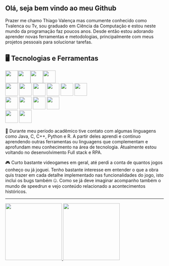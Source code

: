 ## Olá, seja bem vindo ao meu Github
Prazer me chamo Thiago Valença mas comumente conhecido como Tvalenca ou Tv, sou graduado em Ciência da Computação e estou neste mundo da programação faz poucos anos. Desde então estou adorando aprender novas ferramentas e metodologias, principalmente com meus projetos pessoais para solucionar tarefas.

## :desktop_computer: Tecnologias e Ferramentas
<img src="https://cdn.jsdelivr.net/gh/devicons/devicon/icons/python/python-original-wordmark.svg" width="40" height="40"/><img src="https://cdn.jsdelivr.net/gh/devicons/devicon/icons/java/java-original-wordmark.svg" width="40" height="40"/><img src="https://cdn.jsdelivr.net/gh/devicons/devicon/icons/cplusplus/cplusplus-line.svg" width="40" height="40"/><img src="https://cdn.jsdelivr.net/gh/devicons/devicon/icons/c/c-line.svg" width="40" height="40"/>
<br> 
<img src="https://cdn.jsdelivr.net/gh/devicons/devicon/icons/php/php-original.svg" width="40" height="40"/>
<img src="https://cdn.jsdelivr.net/gh/devicons/devicon/icons/javascript/javascript-original.svg" width="40" height="40"/>
<img src="https://cdn.jsdelivr.net/gh/devicons/devicon/icons/mysql/mysql-plain-wordmark.svg" width="40" height="40"/>
<img src="https://cdn.jsdelivr.net/gh/devicons/devicon/icons/css3/css3-original.svg" width="40" height="40"/>
<img src="https://cdn.jsdelivr.net/gh/devicons/devicon/icons/html5/html5-original.svg" width="40" height="40"/>
<img src="https://cdn.jsdelivr.net/gh/devicons/devicon/icons/bootstrap/bootstrap-original.svg" width="40" height="40"/>
<br>
<img src="https://cdn.jsdelivr.net/gh/devicons/devicon/icons/laravel/laravel-plain-wordmark.svg" width="40" height="40"/>
<img src="https://cdn.jsdelivr.net/gh/devicons/devicon/icons/spring/spring-original-wordmark.svg" width="40" height="40"/>
<img src="https://cdn.jsdelivr.net/gh/devicons/devicon/icons/jupyter/jupyter-original-wordmark.svg" width="40" height="40"/>
<img src="https://cdn.jsdelivr.net/gh/devicons/devicon/icons/rstudio/rstudio-original.svg" width="40" height="40"/>
<br>
<img src="https://cdn.jsdelivr.net/gh/devicons/devicon/icons/linux/linux-original.svg" width="40" height="40"/>
<img src="https://cdn.jsdelivr.net/gh/devicons/devicon/icons/windows8/windows8-original.svg" width="40" height="40"/>

:abacus: Durante meu período acadêmico tive contato com algumas linguagens como Java, C, C++, Python e R. A partir deles aprendi e continuo aprendendo outras ferramentas ou linguagens que complementam e aprofundam meu conhecimento na área de tecnologia. Atualmente estou voltando no desenvolvimento Full stack e RPA.

:video_game: Curto bastante videogames em geral, até perdi a conta de quantos jogos conheço ou já joguei. Tenho bastante interesse em entender o que a obra quis trazer em cada detalhe implementado nas funcionalidades do jogo, isto inclui os bugs também :zipper_mouth_face:. Como se já deve imaginar acompanho também o mundo de speedrun e vejo conteúdo relacionado a acontecimentos históricos.

<hr>

<div>
<a href="https://github.com/Tvalenca6000">
<img height="180em" src="https://github-readme-stats.vercel.app/api/top-langs/?username=Tvalenca6000&layout=compact&langs_count=7&theme=dracula"/>
<img height="180em" src="https://github-readme-stats.vercel.app/api?username=Tvalenca6000&show_icons=true&theme=dracula&include_all_commits=true&count_private=true"/>
</div>
